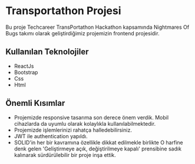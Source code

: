 # Transportathon Projesi

Bu proje Techcareer TransPortathon Hackathon kapsamında Nightmares Of Bugs takımı olarak geliştirdiğimiz projemizin frontend projesidir.

## Kullanılan Teknolojiler
* ReactJs
* Bootstrap
* Css
* Html

## Önemli Kısımlar
* Projemizde responsive tasarıma son derece önem verdik. Mobil cihazlarda da uyumlu olarak kolaylıkla kullanılabilmektedir.
* Projemizde işlemlerinizi rahatça halledebilirsiniz.
* JWT ile authentication yapıldı.
* SOLID'in her bir kavramına özellikle dikkat edilmekle birlikte O harfine denk gelen 'Geliştirmeye açık, değiştirilmeye kapalı' prensibine sadık kalınarak sürdürülebilir bir proje inşa ettik.
